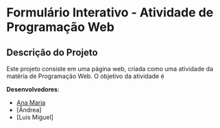 # Formulário Interativo - Atividade de Programação Web

## Descrição do Projeto

Este projeto consiste em uma página web, criada como uma atividade da matéria de Programação Web. O objetivo da atividade é

**Desenvolvedores**:

- [Ana Maria](https://github.com/soouzaana)
- [Ândrea]
- [Luis Miguel]
